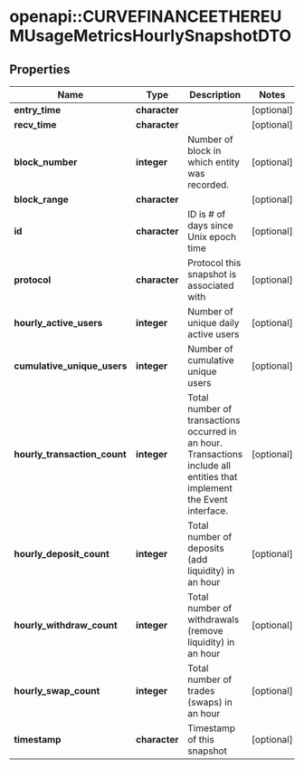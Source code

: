 # openapi::CURVEFINANCEETHEREUMUsageMetricsHourlySnapshotDTO



## Properties
Name | Type | Description | Notes
------------ | ------------- | ------------- | -------------
**entry_time** | **character** |  | [optional] 
**recv_time** | **character** |  | [optional] 
**block_number** | **integer** | Number of block in which entity was recorded. | [optional] 
**block_range** | **character** |  | [optional] 
**id** | **character** | ID is # of days since Unix epoch time | [optional] 
**protocol** | **character** | Protocol this snapshot is associated with | [optional] 
**hourly_active_users** | **integer** | Number of unique daily active users | [optional] 
**cumulative_unique_users** | **integer** | Number of cumulative unique users | [optional] 
**hourly_transaction_count** | **integer** | Total number of transactions occurred in an hour. Transactions include all entities that implement the Event interface. | [optional] 
**hourly_deposit_count** | **integer** | Total number of deposits (add liquidity) in an hour | [optional] 
**hourly_withdraw_count** | **integer** | Total number of withdrawals (remove liquidity) in an hour | [optional] 
**hourly_swap_count** | **integer** | Total number of trades (swaps) in an hour | [optional] 
**timestamp** | **character** | Timestamp of this snapshot | [optional] 


